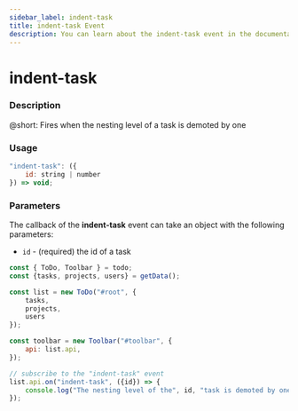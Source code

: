 ```yaml
---
sidebar_label: indent-task
title: indent-task Event
description: You can learn about the indent-task event in the documentation of the DHTMLX JavaScript To Do List library. Browse developer guides and API reference, try out code examples and live demos, and download a free 30-day evaluation version of DHTMLX To Do List.
---
```


# indent-task

### Description

@short: Fires when the nesting level of a task is demoted by one

### Usage

~~~js
"indent-task": ({
    id: string | number
}) => void;
~~~

### Parameters

The callback of the **indent-task** event can take an object with the following parameters:

- `id` - (required) the id of a task

~~~js {15-17}
const { ToDo, Toolbar } = todo;
const {tasks, projects, users} = getData();

const list = new ToDo("#root", {
	tasks,
    projects,
    users
});

const toolbar = new Toolbar("#toolbar", {
	api: list.api,
});

// subscribe to the "indent-task" event
list.api.on("indent-task", ({id}) => {
    console.log("The nesting level of the", id, "task is demoted by one"); 
});
~~~ 